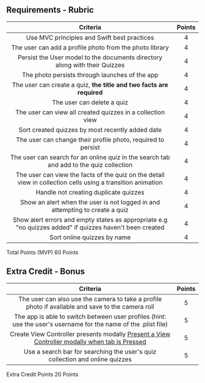 ## Requirements - Rubric

| Criteria | Points |
|:-----:|:------:|
| Use MVC principles and Swift best practices | 4 |
| The user can add a profile photo from the photo library | 4 |
| Persist the User model to the documents directory along with their Quizzes | 4|
| The photo persists through launches of the app | 4 |
| The user can create a quiz, **the title and two facts are required** | 4 |
| The user can delete a quiz | 4 |
| The user can view all created quizzes in a collection view | 4 |
| Sort created quizzes by most recently added date | 4 |
| The user can change their profile photo, required to persist | 4 |
| The user can search for an online quiz in the search tab and add to the quiz collection | 4 |
| The user can view the facts of the quiz on the detail view in collection cells using a transition animation | 4 |
| Handle not creating duplicate quizzes | 4 |
| Show an alert when the user is not logged in and attempting to create a quiz | 4 |
| Show alert errors and empty states as appropriate e.g "no quizzes added" if quizzes haven't been created | 4 |
| Sort online quizzes by name | 4 |

Total Points (MVP) 60 Points

## Extra Credit - Bonus

| Criteria | Points |
|:-----:|:------:|
| The user can also use the camera to take a profile photo if available and save to the camera roll | 5 |
| The app is able to switch between user profiles (hint: use the user's username for the name of the .plist file) | 5 |
| Create View Controller presents modally [Present a View Controller modally when tab is Pressed](https://www.hackingwithswift.com/example-code/uikit/how-do-you-show-a-modal-view-controller-when-a-uitabbarcontroller-tab-is-tapped) | 5 |
| Use a search bar for searching the user's quiz collection and online quizzes | 5 |

Extra Credit Points 20 Points   
